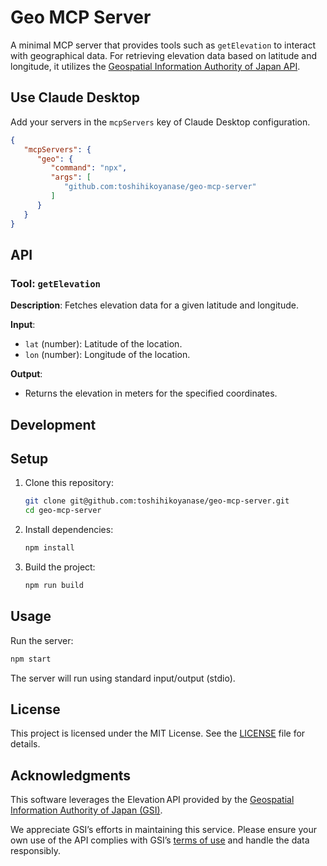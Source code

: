 # Geo MCP Server

A minimal MCP server that provides tools such as `getElevation` to interact with geographical data.
For retrieving elevation data based on latitude and longitude, it utilizes the [Geospatial Information Authority of Japan API](https://maps.gsi.go.jp/development/elevation_s.html).

## Use Claude Desktop

Add your servers in the `mcpServers` key of Claude Desktop configuration.

```json
{
   "mcpServers": {
      "geo": {
         "command": "npx",
         "args": [
            "github.com:toshihikoyanase/geo-mcp-server"
         ]
      }
   }
}
```

## API

### Tool: `getElevation`

**Description**: Fetches elevation data for a given latitude and longitude.

**Input**:
- `lat` (number): Latitude of the location.
- `lon` (number): Longitude of the location.

**Output**:
- Returns the elevation in meters for the specified coordinates.

## Development

## Setup

1. Clone this repository:
   ```bash
   git clone git@github.com:toshihikoyanase/geo-mcp-server.git
   cd geo-mcp-server
   ```
2. Install dependencies:
   ```bash
   npm install
   ```
3. Build the project:
   ```bash
   npm run build
   ```

## Usage

Run the server:

```bash
npm start
```

The server will run using standard input/output (stdio).


## License

This project is licensed under the MIT License. See the [LICENSE](LICENSE) file for details.


## Acknowledgments

This software leverages the Elevation API provided by the [Geospatial Information Authority of Japan (GSI)](https://maps.gsi.go.jp/development/elevation_s.html).

We appreciate GSI’s efforts in maintaining this service. Please ensure your own use of the API complies with GSI’s [terms of use](https://maps.gsi.go.jp/development/elevation_s.html#attention) and handle the data responsibly.